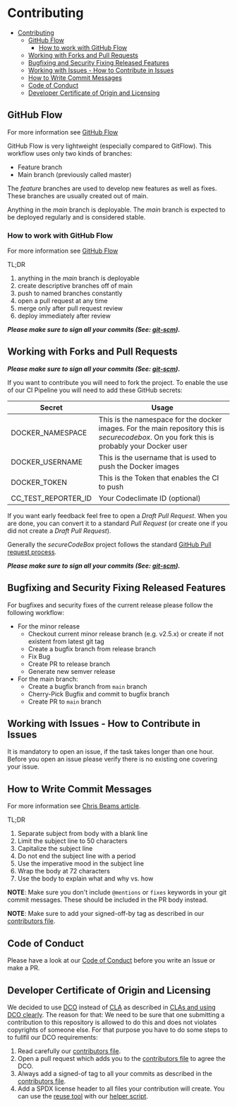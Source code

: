 <!--
SPDX-FileCopyrightText: 2021 iteratec GmbH

SPDX-License-Identifier: Apache-2.0
-->

# Contributing

- [Contributing](#contributing)
  - [GitHub Flow](#github-flow)
    - [How to work with GitHub Flow](#how-to-work-with-github-flow)
  - [Working with Forks and Pull Requests](#working-with-forks-and-pull-requests)
  - [Bugfixing and Security Fixing Released Features](#bugfixing-and-security-fixing-released-features)
  - [Working with Issues - How to Contribute in Issues](#working-with-issues---how-to-contribute-in-issues)
  - [How to Write Commit Messages](#how-to-write-commit-messages)
  - [Code of Conduct](#code-of-conduct)
  - [Developer Certificate of Origin and Licensing](#developer-certificate-of-origin-and-licensing)

## GitHub Flow

For more information see [GitHub Flow](https://githubflow.github.io/)

GitHub Flow is very lightweight (especially compared to GitFlow).
This workflow uses only two kinds of branches:

- Feature branch
- Main branch (previously called master)

The _feature_ branches are used to develop new features as well as fixes.
These branches are usually created out of main.

Anything in the _main_ branch is deployable.
The _main_ branch is expected to be deployed regularly and is considered stable.

### How to work with GitHub Flow

For more information see [GitHub Flow](https://githubflow.github.io/)

TL;DR

1. anything in the _main_ branch is deployable
2. create descriptive branches off of main
3. push to named branches constantly
4. open a pull request at any time
5. merge only after pull request review
6. deploy immediately after review

**_Please make sure to sign all your commits (See: [git-scm](https://git-scm.com/book/en/v2/Git-Tools-Signing-Your-Work))._**

## Working with Forks and Pull Requests

**_Please make sure to sign all your commits (See: [git-scm](https://git-scm.com/book/en/v2/Git-Tools-Signing-Your-Work))._**

If you want to contribute you will need to fork the project.
To enable the use of our CI Pipeline you will need to add these GitHub secrets:

| Secret           | Usage |
|------------------|--------|
| DOCKER_NAMESPACE | This is the namespace for the docker images. For the main repository this is *securecodebox*. On you fork this is probably your Docker user |
| DOCKER_USERNAME  | This is the username that is used to push the Docker images |
| DOCKER_TOKEN     | This is the Token that enables the CI to push |
| CC_TEST_REPORTER_ID | Your Codeclimate ID (optional) |

If you want early feedback feel free to open a *Draft Pull Request*.
When you are done, you can convert it to a standard *Pull Request* (or create one if you did not create a *Draft Pull Request*).

Generally the _secureCodeBox_ project follows the standard [GitHub Pull request process](https://docs.github.com/en/github/collaborating-with-issues-and-pull-requests/about-pull-requests).

**_Please make sure to sign all your commits (See: [git-scm](https://git-scm.com/book/en/v2/Git-Tools-Signing-Your-Work))._**

## Bugfixing and Security Fixing Released Features

For bugfixes and security fixes of the current release please follow the following workflow:
- For the minor release
  - Checkout current minor release branch (e.g. v2.5.x) or create if not existent from latest git tag
  - Create a bugfix branch from release branch
  - Fix Bug
  - Create PR to release branch
  - Generate new semver release
- For the main branch:
  - Create a bugfix branch from `main` branch
  - Cherry-Pick Bugfix and commit to bugfix branch
  - Create PR to `main` branch

## Working with Issues - How to Contribute in Issues

It is mandatory to open an issue, if the task takes longer than one hour.
Before you open an issue please verify there is no existing one covering your issue.

## How to Write Commit Messages

For more information see [Chris Beams article](https://chris.beams.io/posts/git-commit/).

TL;DR

1. Separate subject from body with a blank line
2. Limit the subject line to 50 characters
3. Capitalize the subject line
4. Do not end the subject line with a period
5. Use the imperative mood in the subject line
6. Wrap the body at 72 characters
7. Use the body to explain what and why vs. how

**NOTE**: Make sure you don't include `@mentions` or `fixes` keywords in your git commit messages. These should be included in the PR body instead.

**NOTE**: Make sure to add your signed-off-by tag as described in our [contributors file][contributors-file].

## Code of Conduct

Please have a look at our [Code of Conduct](./CODE_OF_CONDUCT.md) before you write an Issue or make a PR.

## Developer Certificate of Origin and Licensing

We decided to use [DCO](https://en.wikipedia.org/wiki/Developer_Certificate_of_Origin) instead of [CLA](https://en.wikipedia.org/wiki/Contributor_License_Agreement) as described in [CLAs and using DCO clearly](https://medium.com/@flamefew/clas-and-using-dco-clearly-e46b09a4c048). The reason for that: We need to be sure that one submitting a contribution to this repository is allowed to do this and does not violates copyrights of someone else. For that purpose you have to do some steps to to fullfil our DCO requirements:

1. Read carefully our [contributors file][contributors-file].
2. Open a pull request which adds you to the [contributors file][contributors-file] to agree the DCO.
3. Always add a signed-of tag to all your commits as described in the [contributors file][contributors-file].
4. Add a SPDX license header to all files your contribution will create. You can use the [reuse tool](https://reuse.software) with our [helper script](./bin/add-license-header.sh).

[contributors-file]: ./CONTRIBUTORS.md
